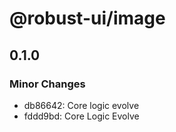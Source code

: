 # @robust-ui/image

## 0.1.0

### Minor Changes

- db86642: Core logic evolve
- fddd9bd: Core Logic Evolve
